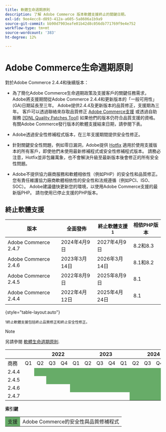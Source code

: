 ```yaml
---
title: 軟體生命週期原則
description: 了解 Adobe Commerce 版本軟體支援終止的關鍵日期。
exl-id: 9ee4ecc8-d893-412a-a605-5a8606a1b9a9
source-git-commit: bb90d7903eafe01b42d8c056db771769f9e4e752
workflow-type: tm+mt
source-wordcount: '383'
ht-degree: 12%

---
```



# Adobe Commerce生命週期原則

對於Adobe Commerce 2.4.4和後續版本：

- 為了簡化Adobe Commerce生命週期政策及支援客戶的關鍵任務需求，Adobe將支援期間從Adobe Commerce 2.4.4和更新版本的「一般可用性」(GA)日期延長至三年。 Adobe提供2.4.4及更新版本的品質修正，支援期為三年。 客戶可以透過聯絡來存取品質修正 [Adobe Commerce支援](https://experienceleague.adobe.com/docs/commerce-knowledge-base/kb/help-center-guide/magento-help-center-user-guide.html) 或透過自助服務 [[!DNL Quality Patches Tool]](https://experienceleague.adobe.com/tools/commerce-quality-patches/index.html) 如果他們的版本仍符合品質支援的資格。 有關Adobe Commerce發行版本的軟體支援結束日期，請參閱下表。

- Adobe透過安全性修補程式版本，在三年支援期間提供安全性修正。

- 針對關鍵安全性問題，例如零日漏洞，Adobe提供 [Hotfix](https://support.magento.com/hc/en-us/sections/360003869892-Known-issues-patches-attached-) 適用於使用支援版本的所有客戶，即使他們未使用最新修補程式或安全性修補程式版本。 請務必注意，Hotfix並非包羅萬象，也不會解決升級至最新版本後會修正的所有安全性問題。

- Adobe不提供協力廠商服務和軟體相依性（例如PHP）的安全性和品質修正。 您有責任維護協力廠商軟體相依性的安全性和法規遵循（例如PCI、ISO、SOC）。 Adobe建議儘快更新您的環境，以使用Adobe Commerce支援的最新版PHP。 請勿使用已停止支援的PHP版本。

## 終止軟體支援

| 版本 | 全面發佈 | 終止軟體支援<sup>1</sup> | 相依PHP版本 |
|----------------------|----------------------|-------------------------------------|-----------------------|
| Adobe Commerce 2.4.7 | 2024年4月9日 | 2027年4月9日 | 8.2和8.3 |
| Adobe Commerce 2.4.6 | 2023年3月14日 | 2026年3月14日 | 8.1和8.2 |
| Adobe Commerce 2.4.5 | 2022年8月9日 | 2025年8月9日 | 8.1 |
| Adobe Commerce 2.4.4 | 2022年4月12日 | 2025年4月24日 | 8.1 |

{style="table-layout:auto"}

<sup>1終止軟體支援包括終止品質修正和終止安全性修正。</sup><br>

>[!NOTE]
>
>另請參閱 [軟體生命週期原則](https://www.adobe.com/content/dam/cc/en/legal/terms/enterprise/pdfs/Adobe-Commerce-Software-Lifecycle-Policy.pdf).

<table style="table-layout:auto">
<thead>
  <tr>
    <th colspan="2"></th>
    <th colspan="4">2022</th>
    <th colspan="4">2023</th>
    <th colspan="4">2024</th>
    <th colspan="4">2025</th>
    <th colspan="4">2026</th>
    <th colspan="4">2027</th>
  </tr>
</thead>
<tbody>
  <tr>
    <td>商務</td>
    <td>Q1</td>
    <td>Q2</td>
    <td>Q3</td>
    <td>Q4</td>
    <td>Q1</td>
    <td>Q2</td>
    <td>Q3</td>
    <td>Q4</td>
    <td>Q1</td>
    <td>Q2</td>
    <td>Q3</td>
    <td>Q4</td>
    <td>Q1</td>
    <td>Q2</td>
    <td>Q3</td>
    <td>Q4</td>
    <td>Q1</td>
    <td>Q2</td>
    <td>Q3</td>
    <td>Q4</td>
    <td>Q1</td>
    <td>Q2</td>
    <td>Q3</td>
    <td>Q4</td>
  </tr>
  <tr>
    <td>2.4.4</td>
    <td></td>
    <td colspan="13" style="background-color:#67ac68;"></td>
    <td colspan="10"></td>
  </tr>
  <tr>
    <td>2.4.5</td>
    <td colspan="2"></td>
    <td colspan="13" style="background-color:#67ac68;"></td>
    <td colspan="9"></td>
  </tr>
  <tr>
    <td>2.4.6</td>
    <td colspan="4"></td>
    <td colspan="13" style="background-color:#67ac68;"></td>
    <td colspan="8"></td>
  </tr>
  <tr>
    <td>2.4.7</td>
    <td colspan="9"></td>
    <td colspan="13" style="background-color:#67ac68;"></td>
    <td colspan="2"></td>
  </tr>
</tbody>
</table>

**索引鍵**

<table style="table-layout:auto">
 <tbody>
  <tr>
   <td style="background-color:#67ac68;">支援</td>
   <td>Adobe Commerce的安全性與品質修補程式</td>
  </tr>
  <!-- <tr>
   <td style="background-color:#cd3c3c;">End of software support</td>
   <td>Version that has reached end of software support.</td>
  </tr>
 </tbody> -->
</table>
